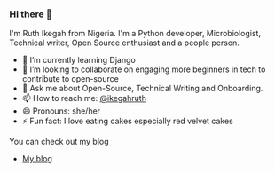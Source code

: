 ### Hi there 👋
I'm Ruth Ikegah from Nigeria. I'm a Python developer, Microbiologist, Technical writer, Open Source enthusiast and a people person.


- 🌱 I’m currently learning Django 
- 👯 I’m looking to collaborate on engaging more beginners in tech to contribute to open-source
- 💬 Ask me about Open-Source, Technical Writing and Onboarding.
- 📫 How to reach me: [@ikegahruth](https://twitter.com/IkegahRuth)
- 😄 Pronouns: she/her
- ⚡ Fun fact: I love eating cakes especially red velvet cakes

You can check out my blog 
- [My blog](https://cakebaby.dev/)

